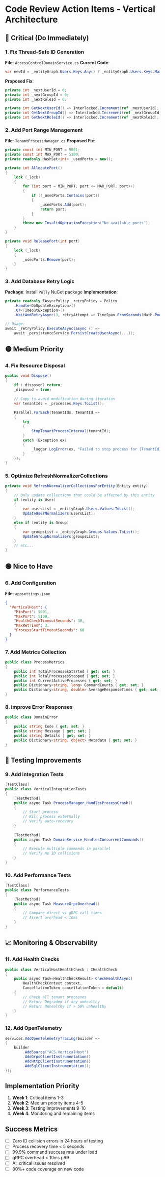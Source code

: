 # Code Review Action Items - Vertical Architecture

## 🔴 Critical (Do Immediately)

### 1. Fix Thread-Safe ID Generation
**File**: `AccessControlDomainService.cs`
**Current Code**:
```csharp
var newId = _entityGraph.Users.Keys.Any() ? _entityGraph.Users.Keys.Max() + 1 : 1;
```
**Proposed Fix**:
```csharp
private int _nextUserId = 0;
private int _nextGroupId = 0;
private int _nextRoleId = 0;

private int GetNextUserId() => Interlocked.Increment(ref _nextUserId);
private int GetNextGroupId() => Interlocked.Increment(ref _nextGroupId);
private int GetNextRoleId() => Interlocked.Increment(ref _nextRoleId);
```

### 2. Add Port Range Management
**File**: `TenantProcessManager.cs`
**Proposed Fix**:
```csharp
private const int MIN_PORT = 5001;
private const int MAX_PORT = 5100;
private readonly HashSet<int> _usedPorts = new();

private int AllocatePort()
{
    lock (_lock)
    {
        for (int port = MIN_PORT; port <= MAX_PORT; port++)
        {
            if (!_usedPorts.Contains(port))
            {
                _usedPorts.Add(port);
                return port;
            }
        }
        throw new InvalidOperationException("No available ports");
    }
}

private void ReleasePort(int port)
{
    lock (_lock)
    {
        _usedPorts.Remove(port);
    }
}
```

### 3. Add Database Retry Logic
**Package**: Install `Polly` NuGet package
**Implementation**:
```csharp
private readonly IAsyncPolicy _retryPolicy = Policy
    .Handle<DbUpdateException>()
    .Or<TimeoutException>()
    .WaitAndRetryAsync(3, retryAttempt => TimeSpan.FromSeconds(Math.Pow(2, retryAttempt)));

// Usage:
await _retryPolicy.ExecuteAsync(async () => 
    await _persistenceService.PersistCreateUserAsync(...));
```

## 🟡 Medium Priority

### 4. Fix Resource Disposal
```csharp
public void Dispose()
{
    if (_disposed) return;
    _disposed = true;
    
    // Copy to avoid modification during iteration
    var tenantIds = _processes.Keys.ToList();
    
    Parallel.ForEach(tenantIds, tenantId =>
    {
        try
        {
            StopTenantProcessInternal(tenantId);
        }
        catch (Exception ex)
        {
            _logger.LogError(ex, "Failed to stop process for {TenantId}", tenantId);
        }
    });
}
```

### 5. Optimize RefreshNormalizerCollections
```csharp
private void RefreshNormalizerCollectionsForEntity(Entity entity)
{
    // Only update collections that could be affected by this entity
    if (entity is User)
    {
        var usersList = _entityGraph.Users.Values.ToList();
        UpdateUserNormalizers(usersList);
    }
    else if (entity is Group)
    {
        var groupsList = _entityGraph.Groups.Values.ToList();
        UpdateGroupNormalizers(groupsList);
    }
    // etc...
}
```

## 🟢 Nice to Have

### 6. Add Configuration
**File**: `appsettings.json`
```json
{
  "VerticalHost": {
    "MinPort": 5001,
    "MaxPort": 5100,
    "HealthCheckTimeoutSeconds": 30,
    "MaxRetries": 3,
    "ProcessStartTimeoutSeconds": 60
  }
}
```

### 7. Add Metrics Collection
```csharp
public class ProcessMetrics
{
    public int TotalProcessesStarted { get; set; }
    public int TotalProcessesStopped { get; set; }
    public int CurrentActiveProcesses { get; set; }
    public Dictionary<string, long> CommandCounts { get; set; }
    public Dictionary<string, double> AverageResponseTimes { get; set; }
}
```

### 8. Improve Error Responses
```csharp
public class DomainError
{
    public string Code { get; set; }
    public string Message { get; set; }
    public string Details { get; set; }
    public Dictionary<string, object> Metadata { get; set; }
}
```

## 🧪 Testing Improvements

### 9. Add Integration Tests
```csharp
[TestClass]
public class VerticalIntegrationTests
{
    [TestMethod]
    public async Task ProcessManager_HandlesProcessCrash()
    {
        // Start process
        // Kill process externally
        // Verify auto-recovery
    }
    
    [TestMethod]
    public async Task DomainService_HandlesConcurrentCommands()
    {
        // Execute multiple commands in parallel
        // Verify no ID collisions
    }
}
```

### 10. Add Performance Tests
```csharp
[TestClass]
public class PerformanceTests
{
    [TestMethod]
    public async Task MeasureGrpcOverhead()
    {
        // Compare direct vs gRPC call times
        // Assert overhead < 10ms
    }
}
```

## 📈 Monitoring & Observability

### 11. Add Health Checks
```csharp
public class VerticalHostHealthCheck : IHealthCheck
{
    public async Task<HealthCheckResult> CheckHealthAsync(
        HealthCheckContext context,
        CancellationToken cancellationToken = default)
    {
        // Check all tenant processes
        // Return Degraded if any unhealthy
        // Return Unhealthy if > 50% unhealthy
    }
}
```

### 12. Add OpenTelemetry
```csharp
services.AddOpenTelemetryTracing(builder =>
{
    builder
        .AddSource("ACS.VerticalHost")
        .AddGrpcClientInstrumentation()
        .AddHttpClientInstrumentation()
        .AddSqlClientInstrumentation();
});
```

## Implementation Priority

1. **Week 1**: Critical items 1-3
2. **Week 2**: Medium priority items 4-5
3. **Week 3**: Testing improvements 9-10
4. **Week 4**: Monitoring and remaining items

## Success Metrics

- [ ] Zero ID collision errors in 24 hours of testing
- [ ] Process recovery time < 5 seconds
- [ ] 99.9% command success rate under load
- [ ] gRPC overhead < 10ms p99
- [ ] All critical issues resolved
- [ ] 80%+ code coverage on new code